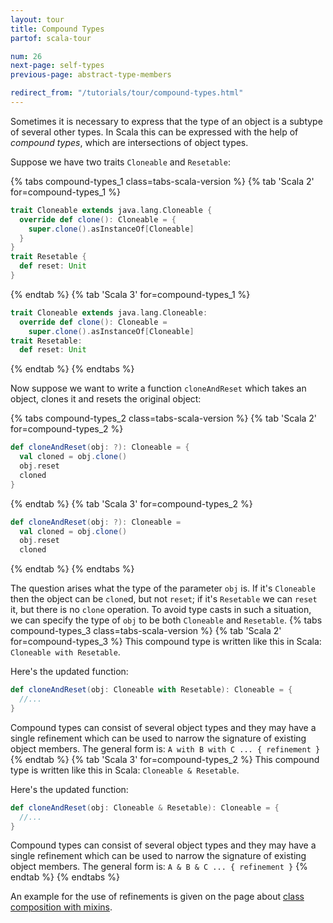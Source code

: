 ```yaml
---
layout: tour
title: Compound Types
partof: scala-tour

num: 26
next-page: self-types
previous-page: abstract-type-members

redirect_from: "/tutorials/tour/compound-types.html"
---
```


Sometimes it is necessary to express that the type of an object is a subtype of several other types. In Scala this can be expressed with the help of *compound types*, which are intersections of object types.

Suppose we have two traits `Cloneable` and `Resetable`:

{% tabs compound-types_1 class=tabs-scala-version %}
{% tab 'Scala 2' for=compound-types_1 %}
```scala mdoc
trait Cloneable extends java.lang.Cloneable {
  override def clone(): Cloneable = {
    super.clone().asInstanceOf[Cloneable]
  }
}
trait Resetable {
  def reset: Unit
}
```
{% endtab %}
{% tab 'Scala 3' for=compound-types_1 %}
```scala
trait Cloneable extends java.lang.Cloneable:
  override def clone(): Cloneable =
    super.clone().asInstanceOf[Cloneable]
trait Resetable:
  def reset: Unit
```
{% endtab %}
{% endtabs %}

Now suppose we want to write a function `cloneAndReset` which takes an object, clones it and resets the original object:

{% tabs compound-types_2 class=tabs-scala-version %}
{% tab 'Scala 2' for=compound-types_2 %}
```scala mdoc:fail
def cloneAndReset(obj: ?): Cloneable = {
  val cloned = obj.clone()
  obj.reset
  cloned
}
```
{% endtab %}
{% tab 'Scala 3' for=compound-types_2 %}
```scala
def cloneAndReset(obj: ?): Cloneable =
  val cloned = obj.clone()
  obj.reset
  cloned
```
{% endtab %}
{% endtabs %}

The question arises what the type of the parameter `obj` is. If it's `Cloneable` then the object can be `clone`d, but not `reset`; if it's `Resetable` we can `reset` it, but there is no `clone` operation. To avoid type casts in such a situation, we can specify the type of `obj` to be both `Cloneable` and `Resetable`.
{% tabs compound-types_3 class=tabs-scala-version %}
{% tab 'Scala 2' for=compound-types_3 %}
This compound type is written like this in Scala: `Cloneable with Resetable`.

Here's the updated function:
```scala mdoc:fail
def cloneAndReset(obj: Cloneable with Resetable): Cloneable = {
  //...
}
```
Compound types can consist of several object types and they may have a single refinement which can be used to narrow the signature of existing object members.
The general form is: `A with B with C ... { refinement }`
{% endtab %}
{% tab 'Scala 3' for=compound-types_2 %}
This compound type is written like this in Scala: `Cloneable & Resetable`.

Here's the updated function:
```scala
def cloneAndReset(obj: Cloneable & Resetable): Cloneable = {
  //...
}
```
Compound types can consist of several object types and they may have a single refinement which can be used to narrow the signature of existing object members.
The general form is: `A & B & C ... { refinement }`
{% endtab %}
{% endtabs %}

An example for the use of refinements is given on the page about [class composition with mixins](mixin-class-composition.html).
